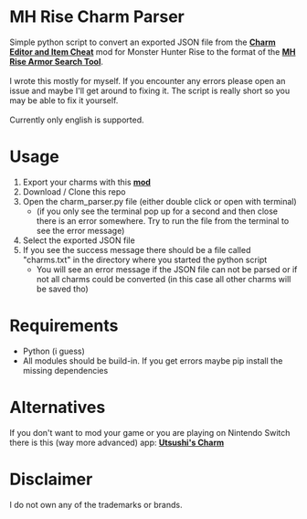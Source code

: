 # MH Rise Charm Parser
Simple python script to convert an exported JSON file from the **[Charm Editor and Item Cheat](https://www.nexusmods.com/monsterhunterrise/mods/17)** mod for Monster Hunter Rise to the format of the **[MH Rise Armor Search Tool](https://mhrise.wiki-db.com/sim/?hl=en)**. <br><br>
I wrote this mostly for myself. If you encounter any errors please open an issue and maybe I'll get around to fixing it. The script is really short so you may be able to fix it yourself. <br><br>
Currently only english is supported.


# Usage
1. Export your charms with this **[mod](https://www.nexusmods.com/monsterhunterrise/mods/17)**
2. Download / Clone this repo
3. Open the charm_parser.py file (either double click or open with terminal)
    - (if you only see the terminal pop up for a second and then close there is an error somewhere. Try to run the file from the terminal to see the error message)
4. Select the exported JSON file
5. If you see the success message there should be a file called "charms.txt" in the directory where you started the python script
    - You will see an error message if the JSON file can not be parsed or if not all charms could be converted (in this case all other charms will be saved tho) 



# Requirements
- Python (i guess)
- All modules should be build-in. If you get errors maybe pip install the missing dependencies



# Alternatives
If you don't want to mod your game or you are playing on Nintendo Switch there is this (way more advanced) app: **[Utsushi's Charm](https://github.com/chpoit/utsushis-charm)**



# Disclaimer
I do not own any of the trademarks or brands. 
